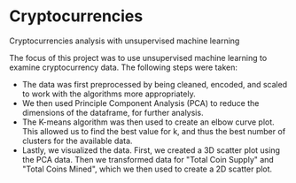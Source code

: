 # Cryptocurrencies


Cryptocurrencies analysis with unsupervised machine learning


The focus of this project was to use unsupervised machine learning to examine cryptocurrency data. The following steps were taken:

- The data was first preprocessed by being cleaned, encoded, and scaled to work with the algorithms more appropriately.
- We then used Principle Component Analysis (PCA) to reduce the dimensions of the dataframe, for further analysis.
- The K-means algorithm was then used to create an elbow curve plot. This allowed us to find the best value for k, and thus the best number of clusters for the available data. 
- Lastly, we visualized the data. First, we created a 3D scatter plot using the PCA data. Then we transformed data for "Total Coin Supply" and "Total Coins Mined", which we then used to create a 2D scatter plot. 
